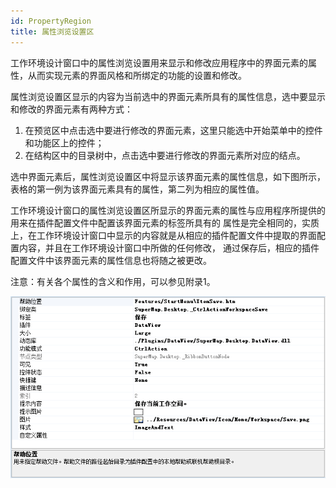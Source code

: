 ```yaml
---
id: PropertyRegion
title: 属性浏览设置区
---
```

工作环境设计窗口中的属性浏览设置用来显示和修改应用程序中的界面元素的属性，从而实现元素的界面风格和所绑定的功能的设置和修改。

属性浏览设置区显示的内容为当前选中的界面元素所具有的属性信息，选中要显示和修改的界面元素有两种方式：

  1. 在预览区中点击选中要进行修改的界面元素，这里只能选中开始菜单中的控件和功能区上的控件；
  2. 在结构区中的目录树中，点击选中要进行修改的界面元素所对应的结点。

选中界面元素后，属性浏览设置区中将显示该界面元素的属性信息，如下图所示，表格的第一例为该界面元素具有的属性，第二列为相应的属性值。

工作环境设计窗口的属性浏览设置区所显示的界面元素的属性与应用程序所提供的用来在插件配置文件中配置该界面元素的标签所具有的
属性是完全相同的，实质上，在工作环境设计窗口中显示的内容就是从相应的插件配置文件中提取的界面配置内容，并且在工作环境设计窗口中所做的任何修改，
通过保存后，相应的插件配置文件中该界面元素的属性信息也将随之被更改。

注意：有关各个属性的含义和作用，可以参见附录1。

![](img/PropertyRegion.png)  

